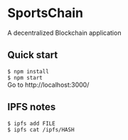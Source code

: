 # SportsChain
A decentralized Blockchain application

## Quick start
`$ npm install`  
`$ npm start`  
Go to http://localhost:3000/  

## IPFS notes
`$ ipfs add FILE`  
`$ ipfs cat /ipfs/HASH`  

